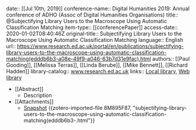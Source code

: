 date:: [[Jul 10th, 2019]]
conference-name:: Digital Humanities 2019: Annual conference of ADHO (Assoc of Digital Humanities Organisations)
title:: @Subjectifying Library Users to the Macroscope Using Automatic Classification Matching
item-type:: [[conferencePaper]]
access-date:: 2020-01-02T08:40:46Z
original-title:: Subjectifying Library Users to the Macroscope Using Automatic Classification Matching
language:: English
url:: https://www.research.ed.ac.uk/portal/en/publications/subjectifying-library-users-to-the-macroscope-using-automatic-classification-matching(edddb6b3-a08e-49f9-a046-63b7d31e9fac).html
authors:: [[Paul Gooding]], [[Melissa Terras]], [[Linda Berube]], [[Mike Bennett]], [[Richard Hadden]]
library-catalog:: www.research.ed.ac.uk
links:: [Local library](zotero://select/groups/2386895/items/HBV3AGPK), [Web library](https://www.zotero.org/groups/2386895/items/HBV3AGPK)

- [[Abstract]]
	- Description
- [[Attachments]]
	- [Snapshot](https://www.research.ed.ac.uk/portal/en/publications/subjectifying-library-users-to-the-macroscope-using-automatic-classification-matching(edddb6b3-a08e-49f9-a046-63b7d31e9fac).html) {{zotero-imported-file 8M895F87, "subjectifying-library-users-to-the-macroscope-using-automatic-classification-matching(edddb6b3-.html"}}
